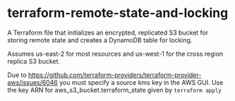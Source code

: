 # terraform-remote-state-and-locking
A Terraform file that initializes an encrypted, replicated S3 bucket for storing remote state and creates a DynamoDB table for locking.

Assumes us-east-2 for most resources and us-west-1 for the cross region replica S3 bucket.

Due to https://github.com/terraform-providers/terraform-provider-aws/issues/6046 you must specify a source kms key in the AWS GUI. Use the key ARN for aws_s3_bucket.terraform_state given by `terraform apply`
